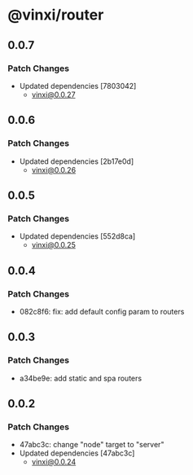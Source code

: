 # @vinxi/router

## 0.0.7

### Patch Changes

- Updated dependencies [7803042]
  - vinxi@0.0.27

## 0.0.6

### Patch Changes

- Updated dependencies [2b17e0d]
  - vinxi@0.0.26

## 0.0.5

### Patch Changes

- Updated dependencies [552d8ca]
  - vinxi@0.0.25

## 0.0.4

### Patch Changes

- 082c8f6: fix: add default config param to routers

## 0.0.3

### Patch Changes

- a34be9e: add static and spa routers

## 0.0.2

### Patch Changes

- 47abc3c: change "node" target to "server"
- Updated dependencies [47abc3c]
  - vinxi@0.0.24
